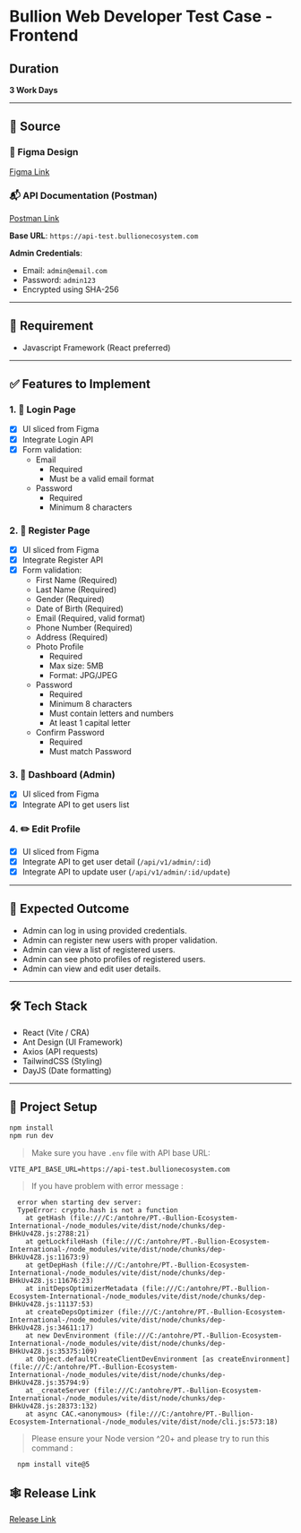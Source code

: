 # Bullion Web Developer Test Case - Frontend

## Duration
**3 Work Days**

---

## 🔗 Source

### 🎨 Figma Design
[Figma Link](https://www.figma.com/design/IpbHJzL4pX9DD42uqH7HfE/Bullion-Test-Case---Web-Developer?node-id=5-2401&t=M5Y2ogoUYb2HmeBt-1)

### 📬 API Documentation (Postman)
[Postman Link](https://documenter.getpostman.com/view/22800527/2s9YC4Ts2L#28c9fedc-2602-4ff9-a242-2c6cb605411e)

**Base URL**: `https://api-test.bullionecosystem.com`

**Admin Credentials**:
- Email: `admin@email.com`
- Password: `admin123`
- Encrypted using SHA-256

---

## 🚀 Requirement
- Javascript Framework (React preferred)

---

## ✅ Features to Implement

### 1. 🔐 Login Page
- [x] UI sliced from Figma
- [x] Integrate Login API
- [x] Form validation:
  - Email
    - Required
    - Must be a valid email format
  - Password
    - Required
    - Minimum 8 characters

### 2. 📝 Register Page
- [x] UI sliced from Figma
- [x] Integrate Register API
- [x] Form validation:
  - First Name (Required)
  - Last Name (Required)
  - Gender (Required)
  - Date of Birth (Required)
  - Email (Required, valid format)
  - Phone Number (Required)
  - Address (Required)
  - Photo Profile
    - Required
    - Max size: 5MB
    - Format: JPG/JPEG
  - Password
    - Required
    - Minimum 8 characters
    - Must contain letters and numbers
    - At least 1 capital letter
  - Confirm Password
    - Required
    - Must match Password

### 3. 🧾 Dashboard (Admin)
- [x] UI sliced from Figma
- [x] Integrate API to get users list

### 4. ✏️ Edit Profile
- [x] UI sliced from Figma
- [x] Integrate API to get user detail (`/api/v1/admin/:id`)
- [x] Integrate API to update user (`/api/v1/admin/:id/update`)

---

## 🎯 Expected Outcome

- Admin can log in using provided credentials.
- Admin can register new users with proper validation.
- Admin can view a list of registered users.
- Admin can see photo profiles of registered users.
- Admin can view and edit user details.

---

## 🛠 Tech Stack

- React (Vite / CRA)
- Ant Design (UI Framework)
- Axios (API requests)
- TailwindCSS (Styling)
- DayJS (Date formatting)

---

## 📁 Project Setup

```bash
npm install
npm run dev
```

> Make sure you have `.env` file with API base URL:
```env
VITE_API_BASE_URL=https://api-test.bullionecosystem.com
```

> If you have problem with error message : 

```
  error when starting dev server:
  TypeError: crypto.hash is not a function
    at getHash (file:///C:/antohre/PT.-Bullion-Ecosystem-International-/node_modules/vite/dist/node/chunks/dep-BHkUv4Z8.js:2788:21)
    at getLockfileHash (file:///C:/antohre/PT.-Bullion-Ecosystem-International-/node_modules/vite/dist/node/chunks/dep-BHkUv4Z8.js:11673:9)
    at getDepHash (file:///C:/antohre/PT.-Bullion-Ecosystem-International-/node_modules/vite/dist/node/chunks/dep-BHkUv4Z8.js:11676:23)
    at initDepsOptimizerMetadata (file:///C:/antohre/PT.-Bullion-Ecosystem-International-/node_modules/vite/dist/node/chunks/dep-BHkUv4Z8.js:11137:53)
    at createDepsOptimizer (file:///C:/antohre/PT.-Bullion-Ecosystem-International-/node_modules/vite/dist/node/chunks/dep-BHkUv4Z8.js:34611:17)
    at new DevEnvironment (file:///C:/antohre/PT.-Bullion-Ecosystem-International-/node_modules/vite/dist/node/chunks/dep-BHkUv4Z8.js:35375:109)
    at Object.defaultCreateClientDevEnvironment [as createEnvironment] (file:///C:/antohre/PT.-Bullion-Ecosystem-International-/node_modules/vite/dist/node/chunks/dep-BHkUv4Z8.js:35794:9)
    at _createServer (file:///C:/antohre/PT.-Bullion-Ecosystem-International-/node_modules/vite/dist/node/chunks/dep-BHkUv4Z8.js:28373:132)
    at async CAC.<anonymous> (file:///C:/antohre/PT.-Bullion-Ecosystem-International-/node_modules/vite/dist/node/cli.js:573:18)
```
> Please ensure your Node version ^20+ and please try to run this command : 

```
  npm install vite@5
```

## 🕸️ Release Link
[Release Link](https://pt-bullion-ecosystem-international.vercel.app/)